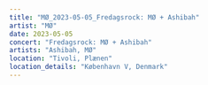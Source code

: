 ```yaml
---
title: "MØ_2023-05-05_Fredagsrock: MØ + Ashibah"
artist: "MØ"
date: 2023-05-05
concert: "Fredagsrock: MØ + Ashibah"
artists: "Ashibah, MØ"
location: "Tivoli, Plænen"
location_details: "København V, Denmark"
---
```

